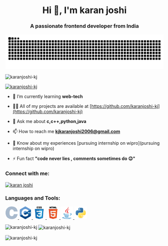<h1 align="center">Hi 👋, I'm karan joshi</h1>
<h3 align="center">A passionate frontend developer from India</h3>

![GitHub Snake Animation](https://raw.githubusercontent.com/karanjoshi-kj/karanjoshi-kj/output/snake.svg)


<p align="left"> <img src="https://komarev.com/ghpvc/?username=karanjoshi-kj&label=Profile%20views&color=0e75b6&style=flat" alt="karanjoshi-kj" /> </p>

<p align="left"> <a href="https://github.com/ryo-ma/github-profile-trophy"><img src="https://github-profile-trophy.vercel.app/?username=karanjoshi-kj" alt="karanjoshi-kj" /></a> </p>



- 🌱 I’m currently learning **web-tech**

- 👨‍💻 All of my projects are available at [https://github.com/karanjoshi-kj](https://github.com/karanjoshi-kj)

- 💬 Ask me about **c,c++,python,java**

- 📫 How to reach me **kjkaranjoshi2006@gmail.com**

- 📄 Know about my experiences [pursuing internship on wipro](pursuing internship on wipro)

- ⚡ Fun fact **"code never lies , comments sometimes do 😉"**

<h3 align="left">Connect with me:</h3>
<p align="left">
<a href="https://linkedin.com/in/karan joshi" target="blank"><img align="center" src="https://raw.githubusercontent.com/rahuldkjain/github-profile-readme-generator/master/src/images/icons/Social/linked-in-alt.svg" alt="karan joshi" height="30" width="40" /></a>
</p>

<h3 align="left">Languages and Tools:</h3>
<p align="left"> <a href="https://www.cprogramming.com/" target="_blank" rel="noreferrer"> <img src="https://raw.githubusercontent.com/devicons/devicon/master/icons/c/c-original.svg" alt="c" width="40" height="40"/> </a> <a href="https://www.w3schools.com/cpp/" target="_blank" rel="noreferrer"> <img src="https://raw.githubusercontent.com/devicons/devicon/master/icons/cplusplus/cplusplus-original.svg" alt="cplusplus" width="40" height="40"/> </a> <a href="https://www.w3schools.com/css/" target="_blank" rel="noreferrer"> <img src="https://raw.githubusercontent.com/devicons/devicon/master/icons/css3/css3-original-wordmark.svg" alt="css3" width="40" height="40"/> </a> <a href="https://www.w3.org/html/" target="_blank" rel="noreferrer"> <img src="https://raw.githubusercontent.com/devicons/devicon/master/icons/html5/html5-original-wordmark.svg" alt="html5" width="40" height="40"/> </a> <a href="https://www.java.com" target="_blank" rel="noreferrer"> <img src="https://raw.githubusercontent.com/devicons/devicon/master/icons/java/java-original.svg" alt="java" width="40" height="40"/> </a> <a href="https://www.python.org" target="_blank" rel="noreferrer"> <img src="https://raw.githubusercontent.com/devicons/devicon/master/icons/python/python-original.svg" alt="python" width="40" height="40"/> </a> </p>

<p><img align="left" src="https://github-readme-stats.vercel.app/api/top-langs?username=karanjoshi-kj&show_icons=true&locale=en&layout=compact" alt="karanjoshi-kj" /></p>

<p>&nbsp;<img align="center" src="https://github-readme-stats.vercel.app/api?username=karanjoshi-kj&show_icons=true&locale=en" alt="karanjoshi-kj" /></p>

<p><img align="center" src="https://github-readme-streak-stats.herokuapp.com/?user=karanjoshi-kj&" alt="karanjoshi-kj" /></p>
